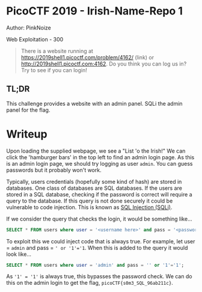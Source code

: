 # PicoCTF 2019 - Irish-Name-Repo 1
Author: PinkNoize

Web Exploitation - 300

> There is a website running at https://2019shell1.picoctf.com/problem/4162/ (link) or http://2019shell1.picoctf.com:4162. Do you think you can log us in? Try to see if you can login!

## TL;DR

This challenge provides a website with an admin panel. SQLi the admin panel for the flag.

# Writeup

Upon loading the supplied webpage, we see a "List 'o the Irish!" We can click the 'hamburger bars' in the top left to find an admin login page. As this is an admin login page, we should try logging as user `admin`. You can guess passwords but it probably won't work.

Typically, users credentials (hopefully some kind of hash) are stored in databases. One class of databases are SQL databases. If the users are stored in a SQL database,  checking if the password is correct will require a query to the database. If this query is not done securely it could be vulnerable to code injection. This is known as [SQL Injection (SQLi)](https://owasp.org/www-community/attacks/SQL_Injection).

If we consider the query that checks the login, it would be something like...

```sql
SELECT * FROM users where user = '<username here>' and pass = '<password here>';
```

To exploit this we could inject code that is always true. For example, let user = `admin` and pass = `' or '1'='1`. When this is added to the query it would look like...

```sql
SELECT * FROM users where user = 'admin' and pass = '' or '1'='1';
```

As `'1' = '1'` is always true, this bypasses the password check. We can do this on the admin login to get the flag, `picoCTF{s0m3_SQL_96ab211c}`.